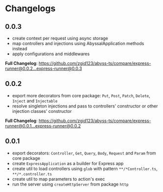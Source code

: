# Changelogs

## 0.0.3

- create context per request using async storage
- map controllers and injections using AbyssalApplication methods instead
- apply configurations and middlewares

**Full Changelog**: https://github.com/zgid123/abyss-ts/compare/express-runner@0.0.2...express-runner@0.0.3

## 0.0.2

- export more decorators from core package: `Put`, `Post`, `Patch`, `Delete`, `Inject` and `Injectable`
- resolve singleton injections and pass to controllers' constructor or other injection classes' constructor

**Full Changelog**: https://github.com/zgid123/abyss-ts/compare/express-runner@0.0.1...express-runner@0.0.2

## 0.0.1

- export decorators: `Controller`, `Get`, `Query`, `Body`, `Request` and `Param` from core package
- create `ExpressApplication` as a builder for Express app
- create util to load controllers using `glob` with pattern `**/*Controller.ts`, `**/*.controller.ts`
- create util to map parameters to action's exec
- run the server using `createHttpServer` from package `http`
